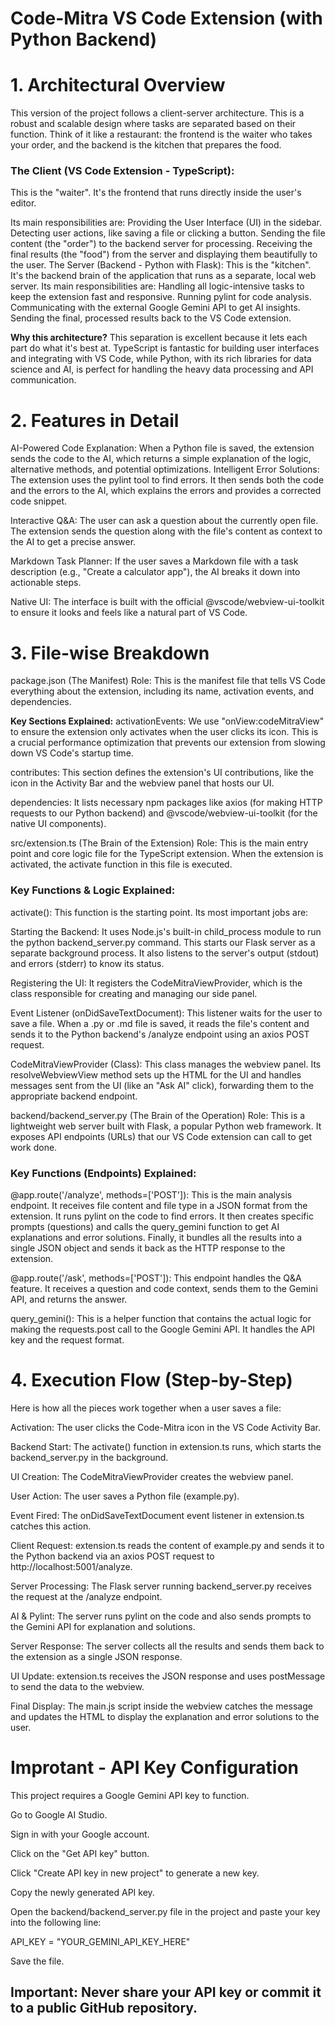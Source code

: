 # Code-Mitra VS Code Extension (with Python Backend)


# 1. **Architectural Overview**
This version of the project follows a client-server architecture. This is a robust and scalable design where tasks are separated based on their function. Think of it like a restaurant: the frontend is the waiter who takes your order, and the backend is the kitchen that prepares the food.

### The Client (VS Code Extension - TypeScript):
This is the "waiter". It's the frontend that runs directly inside the user's editor. 

Its main responsibilities are:
Providing the User Interface (UI) in the sidebar.
Detecting user actions, like saving a file or clicking a button.
Sending the file content (the "order") to the backend server for processing.
Receiving the final results (the "food") from the server and displaying them beautifully to the user.
The Server (Backend - Python with Flask): This is the "kitchen". It's the backend brain of the application that runs as a separate, local web server. Its main responsibilities are:
Handling all logic-intensive tasks to keep the extension fast and responsive.
Running pylint for code analysis.
Communicating with the external Google Gemini API to get AI insights.
Sending the final, processed results back to the VS Code extension.

**Why this architecture?**
This separation is excellent because it lets each part do what it's best at. TypeScript is fantastic for building user interfaces and integrating with VS Code, while Python, with its rich libraries for data science and AI, is perfect for handling the heavy data processing and API communication.


# 2. **Features in Detail**
AI-Powered Code Explanation: When a Python file is saved, the extension sends the code to the AI, which returns a simple explanation of the logic, alternative methods, and potential optimizations.
Intelligent Error Solutions: The extension uses the pylint tool to find errors. It then sends both the code and the errors to the AI, which explains the errors and provides a corrected code snippet.

Interactive Q&A:
The user can ask a question about the currently open file. The extension sends the question along with the file's content as context to the AI to get a precise answer.

Markdown Task Planner:
If the user saves a Markdown file with a task description (e.g., "Create a calculator app"), the AI breaks it down into actionable steps.

Native UI:
The interface is built with the official @vscode/webview-ui-toolkit to ensure it looks and feels like a natural part of VS Code.


# 3. **File-wise Breakdown**
package.json (The Manifest)
Role: This is the manifest file that tells VS Code everything about the extension, including its name, activation events, and dependencies.

**Key Sections Explained:**
activationEvents: We use "onView:codeMitraView" to ensure the extension only activates when the user clicks its icon. This is a crucial performance optimization that prevents our extension from slowing down VS Code's startup time.

contributes: This section defines the extension's UI contributions, like the icon in the Activity Bar and the webview panel that hosts our UI.

dependencies: It lists necessary npm packages like axios (for making HTTP requests to our Python backend) and @vscode/webview-ui-toolkit (for the native UI components).

src/extension.ts (The Brain of the Extension)
Role: This is the main entry point and core logic file for the TypeScript extension. When the extension is activated, the activate function in this file is executed.


### **Key Functions & Logic Explained:**

activate(): This function is the starting point. Its most important jobs are:

Starting the Backend: It uses Node.js's built-in child_process module to run the python backend_server.py command. This starts our Flask server as a separate background process. It also listens to the server's output (stdout) and errors (stderr) to know its status.

Registering the UI: It registers the CodeMitraViewProvider, which is the class responsible for creating and managing our side panel.

Event Listener (onDidSaveTextDocument): This listener waits for the user to save a file. When a .py or .md file is saved, it reads the file's content and sends it to the Python backend's /analyze endpoint using an axios POST request.

CodeMitraViewProvider (Class): This class manages the webview panel. Its resolveWebviewView method sets up the HTML for the UI and handles messages sent from the UI (like an "Ask AI" click), forwarding them to the appropriate backend endpoint.

backend/backend_server.py (The Brain of the Operation)
Role: This is a lightweight web server built with Flask, a popular Python web framework. It exposes API endpoints (URLs) that our VS Code extension can call to get work done.


### **Key Functions (Endpoints) Explained:**

@app.route('/analyze', methods=['POST']): This is the main analysis endpoint.
It receives file content and file type in a JSON format from the extension.
It runs pylint on the code to find errors.
It then creates specific prompts (questions) and calls the query_gemini function to get AI explanations and error solutions.
Finally, it bundles all the results into a single JSON object and sends it back as the HTTP response to the extension.

@app.route('/ask', methods=['POST']): This endpoint handles the Q&A feature. It receives a question and code context, sends them to the Gemini API, and returns the answer.

query_gemini():
This is a helper function that contains the actual logic for making the requests.post call to the Google Gemini API. It handles the API key and the request format.


# 4. **Execution Flow (Step-by-Step)**
Here is how all the pieces work together when a user saves a file:

Activation: The user clicks the Code-Mitra icon in the VS Code Activity Bar.

Backend Start: The activate() function in extension.ts runs, which starts the backend_server.py in the background.

UI Creation: The CodeMitraViewProvider creates the webview panel.

User Action: The user saves a Python file (example.py).

Event Fired: The onDidSaveTextDocument event listener in extension.ts catches this action.

Client Request: extension.ts reads the content of example.py and sends it to the Python backend via an axios POST request to http://localhost:5001/analyze.

Server Processing: The Flask server running backend_server.py receives the request at the /analyze endpoint.

AI & Pylint: The server runs pylint on the code and also sends prompts to the Gemini API for explanation and solutions.

Server Response: The server collects all the results and sends them back to the extension as a single JSON response.

UI Update: extension.ts receives the JSON response and uses postMessage to send the data to the webview.

Final Display: The main.js script inside the webview catches the message and updates the HTML to display the explanation and error solutions to the user.





# **Improtant - API Key Configuration**

This project requires a Google Gemini API key to function. 

Go to Google AI Studio.

Sign in with your Google account.

Click on the "Get API key" button.

Click "Create API key in new project" to generate a new key.

Copy the newly generated API key.

Open the backend/backend_server.py file in the project and paste your key into the following line:

API_KEY = "YOUR_GEMINI_API_KEY_HERE"

Save the file.

## **Important: Never share your API key or commit it to a public GitHub repository.**
